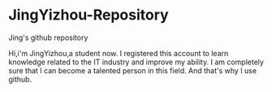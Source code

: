 # JingYizhou-Repository
Jing's github repository

Hi,i'm JingYizhou,a student now.
I registered this account to learn knowledge related to the IT industry and improve my ability.
I am completely sure that I can become a talented person in this field.
And that's why I use github.
